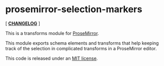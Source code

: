 # prosemirror-selection-markers

[ [**CHANGELOG**](https://github.com/thomasgafner/prosemirror-selection-markers/blob/master/CHANGELOG.md) ]

This is a transforms module for [ProseMirror](https://prosemirror.net).

This module exports schema elements and transforms that help keeping track of the selection in complicated transforms in a ProseMirror editor.

This code is released under an
[MIT license](https://github.com/thomasgafner/prosemirror-selection-markers/tree/master/LICENSE).
